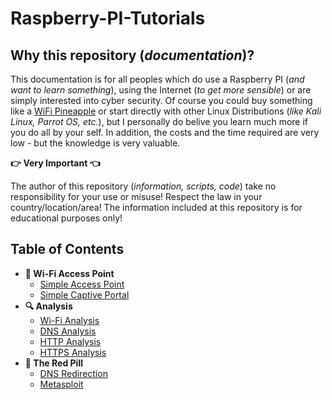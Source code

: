 # Raspberry-PI-Tutorials

## Why this repository (_documentation_)?

This documentation is for all peoples which do use a Raspberry PI (_and want to learn something_), using the Internet (_to get more sensible_) or are simply interested into cyber security. Of course you could buy something like a [WiFi Pineapple](https://www.hak5.org) or start directly with other Linux Distributions (_like Kali Linux, Parrot OS, etc._), but I personally do belive you learn much more if you do all by your self. In addition, the costs and the time required are very low - but the knowledge is very valuable.

**:point_right: Very Important :point_left:**

The author of this repository (_information, scripts, code_) take no responsibility for your use or misuse! Respect the law in your country/location/area! The information included at this repository is for educational purposes only!

## Table of Contents

- **:satellite: Wi-Fi Access Point**
  - [Simple Access Point](./RaspberryPI_AccessPoint.md)
  - [Simple Captive Portal](./RaspberryPI_CaptivePortal.md)
- **:mag: Analysis** 
  - [Wi-Fi Analysis](./RaspberryPI_WiFiAnalysis.md)
  - [DNS Analysis](./RaspberryPI_DNSAnalysis.md)
  - [HTTP Analysis](./RaspberryPI_HTTPAnalysis.md)
  - [HTTPS Analysis](./RaspberryPI_HTTPSAnalysis.md)
- **:pill: The Red Pill**
  - [DNS Redirection](./RaspberryPI_DNSRedirection.md)
  - [Metasploit](./RaspberryPI_Metasploit.md)
